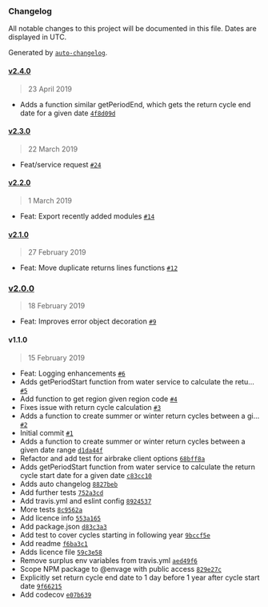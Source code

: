 ### Changelog

All notable changes to this project will be documented in this file. Dates are displayed in UTC.

Generated by [`auto-changelog`](https://github.com/CookPete/auto-changelog).

#### [v2.4.0](https://github.com/DEFRA/water-abstraction-helpers/compare/v2.3.0...v2.4.0)

> 23 April 2019

- Adds a function similar getPeriodEnd, which gets the return cycle end date for a given date [`4f8d09d`](https://github.com/DEFRA/water-abstraction-helpers/commit/4f8d09dda1b6de6433b650b75e7604dce1a1cb7a)

#### [v2.3.0](https://github.com/DEFRA/water-abstraction-helpers/compare/v2.2.0...v2.3.0)

> 22 March 2019

- Feat/service request [`#24`](https://github.com/DEFRA/water-abstraction-helpers/pull/24)

#### [v2.2.0](https://github.com/DEFRA/water-abstraction-helpers/compare/v2.1.0...v2.2.0)

> 1 March 2019

- Feat: Export recently added modules [`#14`](https://github.com/DEFRA/water-abstraction-helpers/pull/14)

#### [v2.1.0](https://github.com/DEFRA/water-abstraction-helpers/compare/v2.0.0...v2.1.0)

> 27 February 2019

- Feat: Move duplicate returns lines functions [`#12`](https://github.com/DEFRA/water-abstraction-helpers/pull/12)

### [v2.0.0](https://github.com/DEFRA/water-abstraction-helpers/compare/v1.1.0...v2.0.0)

> 18 February 2019

- Feat: Improves error object decoration [`#9`](https://github.com/DEFRA/water-abstraction-helpers/pull/9)

#### v1.1.0

> 15 February 2019

- Feat: Logging enhancements [`#6`](https://github.com/DEFRA/water-abstraction-helpers/pull/6)
- Adds getPeriodStart function from water service to calculate the retu… [`#5`](https://github.com/DEFRA/water-abstraction-helpers/pull/5)
- Add function to get region given region code [`#4`](https://github.com/DEFRA/water-abstraction-helpers/pull/4)
- Fixes issue with return cycle calculation [`#3`](https://github.com/DEFRA/water-abstraction-helpers/pull/3)
- Adds a function to create summer or winter return cycles between a gi… [`#2`](https://github.com/DEFRA/water-abstraction-helpers/pull/2)
- Initial commit [`#1`](https://github.com/DEFRA/water-abstraction-helpers/pull/1)
- Adds a function to create summer or winter return cycles between a given date range [`d1da44f`](https://github.com/DEFRA/water-abstraction-helpers/commit/d1da44f6a78dbfe37441ac1bbad1c6bb15dc556a)
- Refactor and add test for airbrake client options [`68bff8a`](https://github.com/DEFRA/water-abstraction-helpers/commit/68bff8a9111ceef040793c9a342c6df33f00be4a)
- Adds getPeriodStart function from water service to calculate the return cycle start date for a given date [`c83cc10`](https://github.com/DEFRA/water-abstraction-helpers/commit/c83cc10489bdee46c83713389bd8ceaceb642263)
- Adds auto changelog [`8827beb`](https://github.com/DEFRA/water-abstraction-helpers/commit/8827beb79e58b7da0d7175adaecd35a3dfa3d581)
- Add further tests [`752a3cd`](https://github.com/DEFRA/water-abstraction-helpers/commit/752a3cd15230f259c6fe341f5688594611e398c7)
- Add travis.yml and eslint config [`8924537`](https://github.com/DEFRA/water-abstraction-helpers/commit/892453703c5e4798287c82039e15eabb253dda4a)
- More tests [`8c9562a`](https://github.com/DEFRA/water-abstraction-helpers/commit/8c9562a8594a61b9efa223b30cda149e47be5901)
- Add licence info [`553a165`](https://github.com/DEFRA/water-abstraction-helpers/commit/553a165a44b03a8c67a82080ecff1353cb329cde)
- Add package.json [`d83c3a3`](https://github.com/DEFRA/water-abstraction-helpers/commit/d83c3a3df5f06b9b6f25a5bab87da7443fb81cf6)
- Add test to cover cycles starting in following year [`9bccf5e`](https://github.com/DEFRA/water-abstraction-helpers/commit/9bccf5e2f84bc0ee4308f2e3a6703d903eec9b53)
- Add readme [`f6ba3c1`](https://github.com/DEFRA/water-abstraction-helpers/commit/f6ba3c1fa1bb7c38c336397d7a676dd27a17e3e7)
- Adds licence file [`59c3e58`](https://github.com/DEFRA/water-abstraction-helpers/commit/59c3e5897b87dc6e7ca8dc85c1b96c8c27ea9395)
- Remove surplus env variables from travis.yml [`aed49f6`](https://github.com/DEFRA/water-abstraction-helpers/commit/aed49f675a95706581feb9b5a60e8a6f4f6d1a93)
- Scope NPM package to @envage with public access [`829e27c`](https://github.com/DEFRA/water-abstraction-helpers/commit/829e27cb7a6b13533c0b5821d6b93a1e5dd8d142)
- Explicitly set return cycle end date to 1 day before 1 year after cycle start date [`9f66215`](https://github.com/DEFRA/water-abstraction-helpers/commit/9f662150c026cc92e65520aea91e258ca8d9e8c9)
- Add codecov [`e07b639`](https://github.com/DEFRA/water-abstraction-helpers/commit/e07b639a1b2f01515d40f209f73ae88d8e7b5028)
